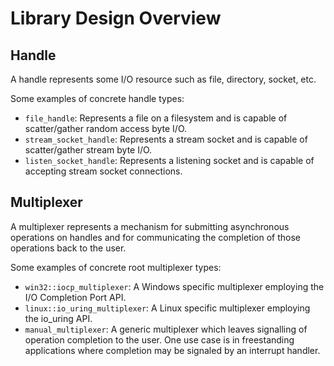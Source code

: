 # Library Design Overview


## Handle

A handle represents some I/O resource such as file, directory, socket, etc.

Some examples of concrete handle types:
* `file_handle`: Represents a file on a filesystem and is capable of scatter/gather random access byte I/O.
* `stream_socket_handle`: Represents a stream socket and is capable of scatter/gather stream byte I/O.
* `listen_socket_handle`: Represents a listening socket and is capable of accepting stream socket connections.


## Multiplexer

A multiplexer represents a mechanism for submitting asynchronous operations on handles and for communicating the completion of those operations back to the user.

Some examples of concrete root multiplexer types:
* `win32::iocp_multiplexer`: A Windows specific multiplexer employing the I/O Completion Port API.
* `linux::io_uring_multiplexer`: A Linux specific multiplexer employing the io_uring API.
* `manual_multiplexer`: A generic multiplexer which leaves signalling of operation completion to the user. One use case is in freestanding applications where completion may be signaled by an interrupt handler.
